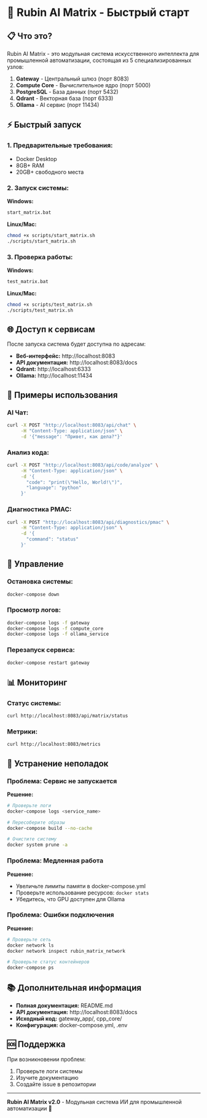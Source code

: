 # 🚀 Rubin AI Matrix - Быстрый старт

## 📋 Что это?

Rubin AI Matrix - это модульная система искусственного интеллекта для промышленной автоматизации, состоящая из 5 специализированных узлов:

1. **Gateway** - Центральный шлюз (порт 8083)
2. **Compute Core** - Вычислительное ядро (порт 5000)
3. **PostgreSQL** - База данных (порт 5432)
4. **Qdrant** - Векторная база (порт 6333)
5. **Ollama** - AI сервис (порт 11434)

## ⚡ Быстрый запуск

### 1. Предварительные требования:
- Docker Desktop
- 8GB+ RAM
- 20GB+ свободного места

### 2. Запуск системы:

**Windows:**
```cmd
start_matrix.bat
```

**Linux/Mac:**
```bash
chmod +x scripts/start_matrix.sh
./scripts/start_matrix.sh
```

### 3. Проверка работы:

**Windows:**
```cmd
test_matrix.bat
```

**Linux/Mac:**
```bash
chmod +x scripts/test_matrix.sh
./scripts/test_matrix.sh
```

## 🌐 Доступ к сервисам

После запуска система будет доступна по адресам:

- **Веб-интерфейс:** http://localhost:8083
- **API документация:** http://localhost:8083/docs
- **Qdrant:** http://localhost:6333
- **Ollama:** http://localhost:11434

## 💬 Примеры использования

### AI Чат:
```bash
curl -X POST "http://localhost:8083/api/chat" \
     -H "Content-Type: application/json" \
     -d '{"message": "Привет, как дела?"}'
```

### Анализ кода:
```bash
curl -X POST "http://localhost:8083/api/code/analyze" \
     -H "Content-Type: application/json" \
     -d '{
       "code": "print(\"Hello, World!\")",
       "language": "python"
     }'
```

### Диагностика PMAC:
```bash
curl -X POST "http://localhost:8083/api/diagnostics/pmac" \
     -H "Content-Type: application/json" \
     -d '{
       "command": "status"
     }'
```

## 🔧 Управление

### Остановка системы:
```bash
docker-compose down
```

### Просмотр логов:
```bash
docker-compose logs -f gateway
docker-compose logs -f compute_core
docker-compose logs -f ollama_service
```

### Перезапуск сервиса:
```bash
docker-compose restart gateway
```

## 📊 Мониторинг

### Статус системы:
```bash
curl http://localhost:8083/api/matrix/status
```

### Метрики:
```bash
curl http://localhost:8083/metrics
```

## 🐛 Устранение неполадок

### Проблема: Сервис не запускается
**Решение:**
```bash
# Проверьте логи
docker-compose logs <service_name>

# Пересоберите образы
docker-compose build --no-cache

# Очистите систему
docker system prune -a
```

### Проблема: Медленная работа
**Решение:**
- Увеличьте лимиты памяти в docker-compose.yml
- Проверьте использование ресурсов: `docker stats`
- Убедитесь, что GPU доступен для Ollama

### Проблема: Ошибки подключения
**Решение:**
```bash
# Проверьте сеть
docker network ls
docker network inspect rubin_matrix_network

# Проверьте статус контейнеров
docker-compose ps
```

## 📚 Дополнительная информация

- **Полная документация:** README.md
- **API документация:** http://localhost:8083/docs
- **Исходный код:** gateway_app/, cpp_core/
- **Конфигурация:** docker-compose.yml, .env

## 🆘 Поддержка

При возникновении проблем:

1. Проверьте логи системы
2. Изучите документацию
3. Создайте issue в репозитории

---

**Rubin AI Matrix v2.0** - Модульная система ИИ для промышленной автоматизации 🚀
